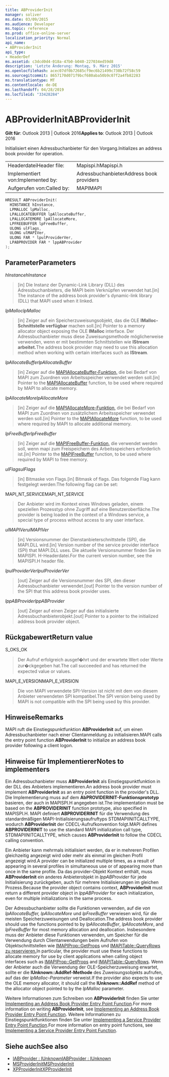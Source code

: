 ```yaml
---
title: ABProviderInit
manager: soliver
ms.date: 03/09/2015
ms.audience: Developer
ms.topic: reference
ms.prod: office-online-server
localization_priority: Normal
api_name:
- ABProviderInit
api_type:
- HeaderDef
ms.assetid: c3dcd0d4-018a-47b0-b040-227034ed59d8
description: 'Letzte Änderung: Montag, 9. März 2015'
ms.openlocfilehash: acec07df0b72685cf9ec6b21499c730b72f58c59
ms.sourcegitcommit: 8657170d071f9bcf680aba50b9c07f2a4fb82283
ms.translationtype: MT
ms.contentlocale: de-DE
ms.lasthandoff: 04/28/2019
ms.locfileid: "33428284"
---
```

# <a name="abproviderinit"></a><span data-ttu-id="06051-103">ABProviderInit</span><span class="sxs-lookup"><span data-stu-id="06051-103">ABProviderInit</span></span>
 
<span data-ttu-id="06051-104">**Gilt für**: Outlook 2013 | Outlook 2016</span><span class="sxs-lookup"><span data-stu-id="06051-104">**Applies to**: Outlook 2013 | Outlook 2016</span></span> 
  
<span data-ttu-id="06051-105">Initialisiert einen Adressbuchanbieter für den Vorgang.</span><span class="sxs-lookup"><span data-stu-id="06051-105">Initializes an address book provider for operation.</span></span> 
  
|||
|:-----|:-----|
|<span data-ttu-id="06051-106">Headerdatei</span><span class="sxs-lookup"><span data-stu-id="06051-106">Header file:</span></span>  <br/> |<span data-ttu-id="06051-107">Mapispi.h</span><span class="sxs-lookup"><span data-stu-id="06051-107">Mapispi.h</span></span>  <br/> |
|<span data-ttu-id="06051-108">Implementiert von:</span><span class="sxs-lookup"><span data-stu-id="06051-108">Implemented by:</span></span>  <br/> |<span data-ttu-id="06051-109">Adressbuchanbieter</span><span class="sxs-lookup"><span data-stu-id="06051-109">Address book providers</span></span>  <br/> |
|<span data-ttu-id="06051-110">Aufgerufen von:</span><span class="sxs-lookup"><span data-stu-id="06051-110">Called by:</span></span>  <br/> |<span data-ttu-id="06051-111">MAPI</span><span class="sxs-lookup"><span data-stu-id="06051-111">MAPI</span></span>  <br/> |
   
```cpp
HRESULT ABProviderInit(
  HINSTANCE hInstance,
  LPMALLOC lpMalloc,
  LPALLOCATEBUFFER lpAllocateBuffer,
  LPALLOCATEMORE lpAllocateMore,
  LPFREEBUFFER lpFreeBuffer,
  ULONG ulFlags,
  ULONG ulMAPIVer,
  ULONG FAR * lpulProviderVer,
  LPABPROVIDER FAR * lppABProvider
);
```

## <a name="parameters"></a><span data-ttu-id="06051-112">Parameter</span><span class="sxs-lookup"><span data-stu-id="06051-112">Parameters</span></span>

 <span data-ttu-id="06051-113">_hInstance_</span><span class="sxs-lookup"><span data-stu-id="06051-113">_hInstance_</span></span>
  
> <span data-ttu-id="06051-114">[in] Die Instanz der Dynamic-Link Library (DLL) des Adressbuchanbieters, die MAPI beim Verknüpfen verwendet hat.</span><span class="sxs-lookup"><span data-stu-id="06051-114">[in] The instance of the address book provider's dynamic-link library (DLL) that MAPI used when it linked.</span></span> 
    
 <span data-ttu-id="06051-115">_lpMalloc_</span><span class="sxs-lookup"><span data-stu-id="06051-115">_lpMalloc_</span></span>
  
> <span data-ttu-id="06051-116">[in] Zeiger auf ein Speicherzuweisungsobjekt, das die OLE **IMalloc-Schnittstelle verfügbar** machen soll.</span><span class="sxs-lookup"><span data-stu-id="06051-116">[in] Pointer to a memory allocator object exposing the OLE **IMalloc** interface.</span></span> <span data-ttu-id="06051-117">Der Adressbuchanbieter muss diese Zuweisungsmethode möglicherweise verwenden, wenn er mit bestimmten Schnittstellen wie **IStream arbeitet.**</span><span class="sxs-lookup"><span data-stu-id="06051-117">The address book provider may need to use this allocation method when working with certain interfaces such as **IStream**.</span></span> 
    
 <span data-ttu-id="06051-118">_lpAllocateBuffer_</span><span class="sxs-lookup"><span data-stu-id="06051-118">_lpAllocateBuffer_</span></span>
  
> <span data-ttu-id="06051-119">[in] Zeiger auf die [MAPIAllocateBuffer-Funktion,](mapiallocatebuffer.md) die bei Bedarf von MAPI zum Zuordnen von Arbeitsspeicher verwendet werden soll.</span><span class="sxs-lookup"><span data-stu-id="06051-119">[in] Pointer to the [MAPIAllocateBuffer](mapiallocatebuffer.md) function, to be used where required by MAPI to allocate memory.</span></span> 
    
 <span data-ttu-id="06051-120">_lpAllocateMore_</span><span class="sxs-lookup"><span data-stu-id="06051-120">_lpAllocateMore_</span></span>
  
> <span data-ttu-id="06051-121">[in] Zeiger auf die [MAPIAllocateMore-Funktion,](mapiallocatemore.md) die bei Bedarf von MAPI zum Zuordnen von zusätzlichem Arbeitsspeicher verwendet werden soll.</span><span class="sxs-lookup"><span data-stu-id="06051-121">[in] Pointer to the [MAPIAllocateMore](mapiallocatemore.md) function, to be used where required by MAPI to allocate additional memory.</span></span> 
    
 <span data-ttu-id="06051-122">_lpFreeBuffer_</span><span class="sxs-lookup"><span data-stu-id="06051-122">_lpFreeBuffer_</span></span>
  
> <span data-ttu-id="06051-123">[in] Zeiger auf die [MAPIFreeBuffer-Funktion,](mapifreebuffer.md) die verwendet werden soll, wenn mapi zum Freispeichern des Arbeitsspeichers erforderlich ist.</span><span class="sxs-lookup"><span data-stu-id="06051-123">[in] Pointer to the [MAPIFreeBuffer](mapifreebuffer.md) function, to be used where required by MAPI to free memory.</span></span> 
    
 <span data-ttu-id="06051-124">_ulFlags_</span><span class="sxs-lookup"><span data-stu-id="06051-124">_ulFlags_</span></span>
  
> <span data-ttu-id="06051-125">[in] Bitmaske von Flags.</span><span class="sxs-lookup"><span data-stu-id="06051-125">[in] Bitmask of flags.</span></span> <span data-ttu-id="06051-126">Das folgende Flag kann festgelegt werden:</span><span class="sxs-lookup"><span data-stu-id="06051-126">The following flag can be set:</span></span>
    
<span data-ttu-id="06051-127">MAPI_NT_SERVICE</span><span class="sxs-lookup"><span data-stu-id="06051-127">MAPI_NT_SERVICE</span></span> 
  
> <span data-ttu-id="06051-128">Der Anbieter wird im Kontext eines Windows geladen, einem speziellen Prozesstyp ohne Zugriff auf eine Benutzeroberfläche.</span><span class="sxs-lookup"><span data-stu-id="06051-128">The provider is being loaded in the context of a Windows service, a special type of process without access to any user interface.</span></span> 
    
 <span data-ttu-id="06051-129">_ulMAPIVer_</span><span class="sxs-lookup"><span data-stu-id="06051-129">_ulMAPIVer_</span></span>
  
> <span data-ttu-id="06051-130">[in] Versionsnummer der Dienstanbieterschnittstelle (SPI), die MAPI.DLL wird.</span><span class="sxs-lookup"><span data-stu-id="06051-130">[in] Version number of the service provider interface (SPI) that MAPI.DLL uses.</span></span> <span data-ttu-id="06051-131">Die aktuelle Versionsnummer finden Sie im MAPISPI. H-Headerdatei.</span><span class="sxs-lookup"><span data-stu-id="06051-131">For the current version number, see the MAPISPI.H header file.</span></span> 
    
 <span data-ttu-id="06051-132">_lpulProviderVer_</span><span class="sxs-lookup"><span data-stu-id="06051-132">_lpulProviderVer_</span></span>
  
> <span data-ttu-id="06051-133">[out] Zeiger auf die Versionsnummer des SPI, den dieser Adressbuchanbieter verwendet.</span><span class="sxs-lookup"><span data-stu-id="06051-133">[out] Pointer to the version number of the SPI that this address book provider uses.</span></span> 
    
 <span data-ttu-id="06051-134">_lppABProvider_</span><span class="sxs-lookup"><span data-stu-id="06051-134">_lppABProvider_</span></span>
  
> <span data-ttu-id="06051-135">[out] Zeiger auf einen Zeiger auf das initialisierte Adressbuchanbieterobjekt.</span><span class="sxs-lookup"><span data-stu-id="06051-135">[out] Pointer to a pointer to the initialized address book provider object.</span></span>
    
## <a name="return-value"></a><span data-ttu-id="06051-136">Rückgabewert</span><span class="sxs-lookup"><span data-stu-id="06051-136">Return value</span></span>

<span data-ttu-id="06051-137">S_OK</span><span class="sxs-lookup"><span data-stu-id="06051-137">S_OK</span></span> 
  
> <span data-ttu-id="06051-138">Der Aufruf erfolgreich ausgef�hrt und der erwartete Wert oder Werte zur�ckgegeben hat.</span><span class="sxs-lookup"><span data-stu-id="06051-138">The call succeeded and has returned the expected value or values.</span></span> 
    
<span data-ttu-id="06051-139">MAPI_E_VERSION</span><span class="sxs-lookup"><span data-stu-id="06051-139">MAPI_E_VERSION</span></span> 
  
> <span data-ttu-id="06051-140">Die von MAPI verwendete SPI-Version ist nicht mit dem von diesem Anbieter verwendeten SPI kompatibel.</span><span class="sxs-lookup"><span data-stu-id="06051-140">The SPI version being used by MAPI is not compatible with the SPI being used by this provider.</span></span>
    
## <a name="remarks"></a><span data-ttu-id="06051-141">Hinweise</span><span class="sxs-lookup"><span data-stu-id="06051-141">Remarks</span></span>

<span data-ttu-id="06051-142">MAPI ruft die Einstiegspunktfunktion **ABProviderInit** auf, um einen Adressbuchanbieter nach einer Clientanmeldung zu initialisieren.</span><span class="sxs-lookup"><span data-stu-id="06051-142">MAPI calls the entry point function **ABProviderInit** to initialize an address book provider following a client logon.</span></span> 
  
## <a name="notes-to-implementers"></a><span data-ttu-id="06051-143">Hinweise für Implementierer</span><span class="sxs-lookup"><span data-stu-id="06051-143">Notes to implementers</span></span>

<span data-ttu-id="06051-144">Ein Adressbuchanbieter muss **ABProviderInit** als Einstiegspunktfunktion in der DLL des Anbieters implementieren.</span><span class="sxs-lookup"><span data-stu-id="06051-144">An address book provider must implement **ABProviderInit** as an entry point function in the provider's DLL.</span></span> <span data-ttu-id="06051-145">Die Implementierung muss auf dem **AbPROVIDERINIT-Funktionsprototyp** basieren, der auch in MAPISPI.H angegeben ist.</span><span class="sxs-lookup"><span data-stu-id="06051-145">The implementation must be based on the **ABPROVIDERINIT** function prototype, also specified in MAPISPI.H.</span></span> <span data-ttu-id="06051-146">MAPI definiert **ABPROVIDERINIT** für die Verwendung des standardmäßigen MAPI-Initialisierungsaufruftyps STDMAPIINITCALLTYPE, wodurch **ABProviderInit** der CDECL-Aufrufkonvention folgt.</span><span class="sxs-lookup"><span data-stu-id="06051-146">MAPI defines **ABPROVIDERINIT** to use the standard MAPI initialization call type, STDMAPIINITCALLTYPE, which causes **ABProviderInit** to follow the CDECL calling convention.</span></span> 
  
<span data-ttu-id="06051-147">Ein Anbieter kann mehrmals initialisiert werden, da er in mehreren Profilen gleichzeitig angezeigt wird oder mehr als einmal im gleichen Profil angezeigt wird.</span><span class="sxs-lookup"><span data-stu-id="06051-147">A provider can be initialized multiple times, as a result of appearing in several profiles in simultaneous use or of appearing more than once in the same profile.</span></span> <span data-ttu-id="06051-148">Da das provider-Objekt Kontext enthält, muss **ABProviderInit** ein anderes Anbieterobjekt in  _lppABProvider_ für jede Initialisierung zurückgeben, auch für mehrere Initialisierungen im gleichen Prozess.</span><span class="sxs-lookup"><span data-stu-id="06051-148">Because the provider object contains context, **ABProviderInit** must return a different provider object in  _lppABProvider_ for each initialization, even for multiple initializations in the same process.</span></span> 
  
<span data-ttu-id="06051-149">Der Adressbuchanbieter sollte die Funktionen verwenden, auf die  _von lpAllocateBuffer,_  _lpAllocateMore_ und  _lpFreeBuffer_ verwiesen wird, für die meisten Speicherzuweisungen und Deallocation.</span><span class="sxs-lookup"><span data-stu-id="06051-149">The address book provider should use the functions pointed to by  _lpAllocateBuffer_,  _lpAllocateMore_, and  _lpFreeBuffer_ for most memory allocation and deallocation.</span></span> <span data-ttu-id="06051-150">Insbesondere muss der Anbieter diese Funktionen verwenden, um Speicher für die Verwendung durch Clientanwendungen beim Aufrufen von Objektschnittstellen wie [IMAPIProp::GetProps](imapiprop-getprops.md) und [IMAPITable::QueryRows zu reservieren.](imapitable-queryrows.md)</span><span class="sxs-lookup"><span data-stu-id="06051-150">In particular, the provider must use these functions to allocate memory for use by client applications when calling object interfaces such as [IMAPIProp::GetProps](imapiprop-getprops.md) and [IMAPITable::QueryRows](imapitable-queryrows.md).</span></span> <span data-ttu-id="06051-151">Wenn der Anbieter auch die Verwendung der OLE-Speicherzuweisung erwartet, sollte er die **IUnknown::AddRef-Methode** des Zuweisungsobjekts aufrufen, auf das der  _lpMalloc-Parameter_ verweist.</span><span class="sxs-lookup"><span data-stu-id="06051-151">If the provider also expects to use the OLE memory allocator, it should call the **IUnknown::AddRef** method of the allocator object pointed to by the  _lpMalloc_ parameter.</span></span> 
  
<span data-ttu-id="06051-152">Weitere Informationen zum Schreiben von **ABProviderInit** finden Sie unter [Implementing an Address Book Provider Entry Point Function](implementing-an-address-book-provider-entry-point-function.md).</span><span class="sxs-lookup"><span data-stu-id="06051-152">For more information on writing **ABProviderInit**, see [Implementing an Address Book Provider Entry Point Function](implementing-an-address-book-provider-entry-point-function.md).</span></span> <span data-ttu-id="06051-153">Weitere Informationen zu Einstiegspunktfunktionen finden Sie unter [Implementing a Service Provider Entry Point Function](implementing-a-service-provider-entry-point-function.md).</span><span class="sxs-lookup"><span data-stu-id="06051-153">For more information on entry point functions, see [Implementing a Service Provider Entry Point Function](implementing-a-service-provider-entry-point-function.md).</span></span> 
  
## <a name="see-also"></a><span data-ttu-id="06051-154">Siehe auch</span><span class="sxs-lookup"><span data-stu-id="06051-154">See also</span></span>

- [<span data-ttu-id="06051-155">IABProvider : IUnknown</span><span class="sxs-lookup"><span data-stu-id="06051-155">IABProvider : IUnknown</span></span>](iabprovideriunknown.md) 
- [<span data-ttu-id="06051-156">MSProviderInit</span><span class="sxs-lookup"><span data-stu-id="06051-156">MSProviderInit</span></span>](msproviderinit.md)
- [<span data-ttu-id="06051-157">XPProviderInit</span><span class="sxs-lookup"><span data-stu-id="06051-157">XPProviderInit</span></span>](xpproviderinit.md)

